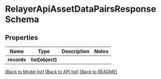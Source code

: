 # RelayerApiAssetDataPairsResponseSchema

## Properties

| Name        | Type             | Description | Notes |
| ----------- | ---------------- | ----------- | ----- |
| **records** | **list[object]** |             |

[[Back to Model list]](../README.md#documentation-for-models) [[Back to API list]](../README.md#documentation-for-api-endpoints) [[Back to README]](../README.md)
